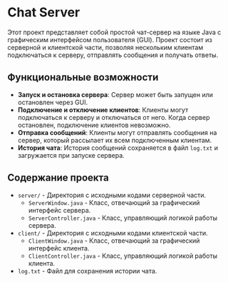 # Chat Server

Этот проект представляет собой простой чат-сервер на языке Java с графическим интерфейсом пользователя (GUI). Проект состоит из серверной и клиентской части, позволяя нескольким клиентам подключаться к серверу, отправлять сообщения и получать ответы.

## Функциональные возможности

- **Запуск и остановка сервера**: Сервер может быть запущен или остановлен через GUI.
- **Подключение и отключение клиентов**: Клиенты могут подключаться к серверу и отключаться от него. Когда сервер остановлен, подключение клиентов невозможно.
- **Отправка сообщений**: Клиенты могут отправлять сообщения на сервер, который рассылает их всем подключенным клиентам.
- **История чата**: История сообщений сохраняется в файл `log.txt` и загружается при запуске сервера.

## Содержание проекта

- `server/` - Директория с исходными кодами серверной части.
  - `ServerWindow.java` - Класс, отвечающий за графический интерфейс сервера.
  - `ServerController.java` - Класс, управляющий логикой работы сервера.
- `client/` - Директория с исходными кодами клиентской части.
  - `ClientWindow.java` - Класс, отвечающий за графический интерфейс клиента.
  - `ClientController.java` - Класс, управляющий логикой работы клиента.
- `log.txt` - Файл для сохранения истории чата.
